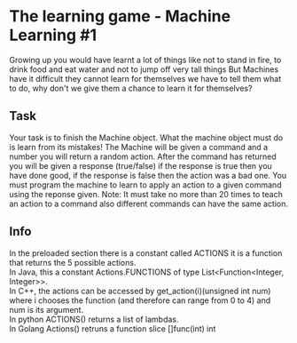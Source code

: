 # The learning game - Machine Learning #1
  Growing up you would have learnt a lot of things like not to stand in fire, to drink food and eat water and not to jump off very tall things But Machines have it difficult they cannot learn for themselves we have to tell them what to do, why don't we give them a chance to learn it for themselves?
##  Task
  Your task is to finish the Machine object. What the machine object must do is learn from its mistakes! The Machine will be given a command and a number you will return a random action. After the command has returned you will be given a response (true/false) if the response is true then you have done good, if the response is false then the action was a bad one. You must program the machine to learn to apply an action to a given command using the reponse given. Note: It must take no more than 20 times to teach an action to a command also different commands can have the same action.  
##  Info
  In the preloaded section there is a constant called ACTIONS it is a function that returns the 5 possible actions.  
  In Java, this a constant Actions.FUNCTIONS of type List<Function<Integer, Integer>>.   
  In C++, the actions can be accessed by get_action(i)(unsigned int num) where i chooses the function (and therefore can range from 0 to 4) and num is its argument.  
  In python ACTIONS() returns a list of lambdas.  
  In Golang Actions() retruns a function slice []func(int) int  